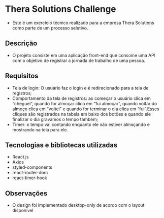 # Thera Solutions Challenge

- Este é um exercício técnico realizado para a empresa Thera Solutions como parte de um processo seletivo.

## Descrição

- O projeto consiste em uma aplicação front-end que consome uma API com o objetivo de registrar a jornada de trabalho de uma pessoa.

## Requisitos

- Tela de login: O usuário faz o login e é redirecionado para a tela de registros;
- Comportamento da tela de registros: ao começar o usuário clica em “cheguei”, quando for almoçar clica em “fui almoçar”, quando voltar do almoço clica em “voltei” e quando for terminar o dia clica em “fui”.Esses cliques são registrados na tabela em baixo dos botões e quando ele finalizar o dia gravamos o tempo também;
- Timer: o tempo vai contando enquanto ele não estiver almoçando e mostrando na tela para ele.

## Tecnologias e bibliotecas utilizadas

- React.js
- Axios
- styled-components
- react-router-dom
- react-timer-hook

## Observações

- O design foi implementado desktop-only de acordo com o layout disponível
